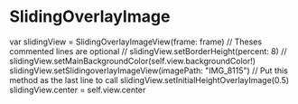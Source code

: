 # SlidingOverlayImage

var slidingView = SlidingOverlayImageView(frame: frame)
// Theses commented lines are optional
// slidingView.setBorderHeight(percent: 8)
// slidingView.setMainBackgroundColor(self.view.backgroundColor!)
slidingView.setSlidingoverlayImageView(imagePath: "IMG_8115")  // Put this method as the last line to call
slidingView.setInitialHeightOverlayImage(0.5)
slidingView.center = self.view.center
